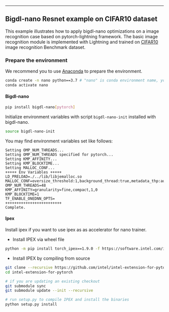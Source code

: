 ---
## Bigdl-nano Resnet example on CIFAR10 dataset
This example illustrates how to apply bigdl-nano optimizations on a image recognition case based on pytorch-lightning framework. The basic image recognition module is implemented with Lightning and trained on [CIFAR10](https://www.cs.toronto.edu/~kriz/cifar.html) image recognition Benchmark dataset.
### Prepare the environment
We recommend you to use [Anaconda](https://www.anaconda.com/distribution/#linux) to prepare the environment.
```bash
conda create -n nano python==3.7 # "nano" is conda environment name, you can use any name you like.
conda activate nano
```
#### Bigdl-nano
```bash
pip install bigdl-nano[pytorch]
```
Initialize environment variables with script `bigdl-nano-init` installed with bigdl-nano.
```bash
source bigdl-nano-init
```
You may find environment variables set like follows:
```
Setting OMP_NUM_THREADS...
Setting OMP_NUM_THREADS specified for pytorch...
Setting KMP_AFFINITY...
Setting KMP_BLOCKTIME...
Setting MALLOC_CONF...
+++++ Env Variables +++++
LD_PRELOAD=./../lib/libjemalloc.so
MALLOC_CONF=oversize_threshold:1,background_thread:true,metadata_thp:auto,dirty_decay_ms:-1,muzzy_decay_ms:-1
OMP_NUM_THREADS=48
KMP_AFFINITY=granularity=fine,compact,1,0
KMP_BLOCKTIME=1
TF_ENABLE_ONEDNN_OPTS=
+++++++++++++++++++++++++
Complete.
```
#### Ipex
Install ipex if you want to use ipex as as accelerator for nano trainer.
- Install IPEX via wheel file

```bash
python -m pip install torch_ipex==1.9.0 -f https://software.intel.com/ipex-whl-stable
```

- Install IPEX by compiling from source

```bash
git clone --recursive https://github.com/intel/intel-extension-for-pytorch
cd intel-extension-for-pytorch

# if you are updating an existing checkout
git submodule sync
git submodule update --init --recursive

# run setup.py to compile IPEX and install the binaries
python setup.py install
```
